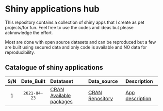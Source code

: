 # Shiny applications hub
This repository contains a collection of shiny apps that I create as pet projects/for fun. Feel free to use the codes and ideas but please acknowledge the effort.

Most are done with open source datasets and can be reproduced but a few are built using secured data and only code is available and NO data for reproducibility.


## Catalogue of shiny applications

| S/N | Date_Built | Datataset | Data_source | Description
| :---: | :---: | :--- | :--- | :---|
| 1 | `2021-04-23` | [CRAN Available packages](https://cran.r-project.org/web/packages/available_packages_by_date.html) | [CRAN Repository](https://cran.r-project.org/) |[App description](01-CRAN_packages/README.md) |

